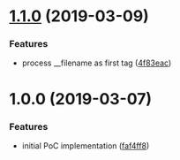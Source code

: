 # [1.1.0](https://github.com/NaturalCycles/logger-lib/compare/v1.0.0...v1.1.0) (2019-03-09)


### Features

* process __filename as first tag ([4f83eac](https://github.com/NaturalCycles/logger-lib/commit/4f83eac))

# 1.0.0 (2019-03-07)


### Features

* initial PoC implementation ([faf4ff8](https://github.com/NaturalCycles/logger-lib/commit/faf4ff8))
